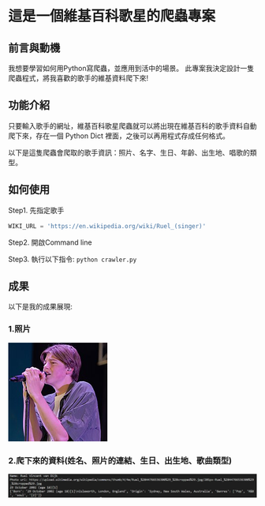 # 這是一個維基百科歌星的爬蟲專案


## 前言與動機
我想要學習如何用Python寫爬蟲，並應用到活中的場景。
此專案我決定設計一隻爬蟲程式，將我喜歡的歌手的維基資料爬下來!


## 功能介紹
只要輸入歌手的網址，維基百科歌星爬蟲就可以將出現在維基百科的歌手資料自動爬下來，存在一個 Python Dict 裡面，之後可以再用程式存成任何格式。


以下是這隻爬蟲會爬取的歌手資訊：照片、名字、生日、年齡、出生地、唱歌的類型。

## 如何使用
Step1. 先指定歌手 


```python
WIKI_URL = 'https://en.wikipedia.org/wiki/Ruel_(singer)'
```

Step2.  開啟Command line


Step3. 執行以下指令: `python crawler.py`


## 成果


以下是我的成果展現:

### 1.照片

![](Ruel.jpg)

### 2.爬下來的資料(姓名、照片的連結、生日、出生地、歌曲類型)

![](pic.jpg)

